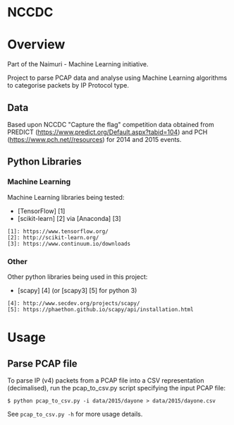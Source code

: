 NCCDC
=====

# Overview

Part of the Naimuri - Machine Learning initiative.

Project to parse PCAP data and analyse using Machine Learning algorithms to categorise packets by IP Protocol type.

## Data

Based upon NCCDC "Capture the flag" competition data obtained from PREDICT (https://www.predict.org/Default.aspx?tabid=104) and PCH (https://www.pch.net//resources) for 2014 and 2015 events.

## Python Libraries

### Machine Learning

Machine Learning libraries being tested:
	<ul>
		<li>[TensorFlow] [1]</li>
		<li>[scikit-learn] [2] via [Anaconda] [3]</li>
	</ul>

	[1]: https://www.tensorflow.org/
	[2]: http://scikit-learn.org/
	[3]: https://www.continuum.io/downloads

### Other

Other python libraries being used in this project:
	<ul>
		<li>[scapy] [4] (or [scapy3] [5] for python 3)</li>
	</ul>

	[4]: http://www.secdev.org/projects/scapy/
	[5]: https://phaethon.github.io/scapy/api/installation.html

# Usage

## Parse PCAP file

To parse IP (v4) packets from a PCAP file into a CSV representation (decimalised), run the pcap_to_csv.py script specifying the input PCAP file:

	$ python pcap_to_csv.py -i data/2015/dayone > data/2015/dayone.csv

See `pcap_to_csv.py -h` for more usage details.
